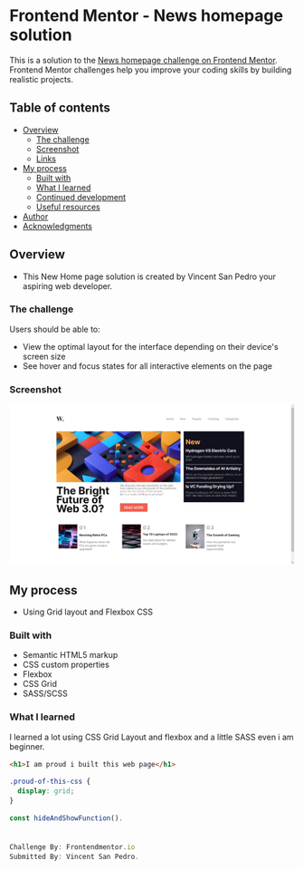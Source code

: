 # Frontend Mentor - News homepage solution

This is a solution to the [News homepage challenge on Frontend Mentor](https://www.frontendmentor.io/challenges/news-homepage-H6SWTa1MFl). Frontend Mentor challenges help you improve your coding skills by building realistic projects. 

## Table of contents

- [Overview](#overview)
  - [The challenge](#the-challenge)
  - [Screenshot](#screenshot)
  - [Links](#links)
- [My process](#my-process)
  - [Built with](#built-with)
  - [What I learned](#what-i-learned)
  - [Continued development](#continued-development)
  - [Useful resources](#useful-resources)
- [Author](#author)
- [Acknowledgments](#acknowledgments)


## Overview
- This New Home page solution is created by Vincent San Pedro your aspiring web developer.
### The challenge

Users should be able to:

- View the optimal layout for the interface depending on their device's screen size
- See hover and focus states for all interactive elements on the page

### Screenshot

![](./assets/images/screenshotdesktop.jpg)



## My process
  - Using Grid layout and Flexbox CSS

### Built with

- Semantic HTML5 markup
- CSS custom properties
- Flexbox
- CSS Grid
- SASS/SCSS



### What I learned

I learned a lot using CSS Grid Layout and flexbox and a little SASS
even i am beginner.


```html
<h1>I am proud i built this web page</h1>
```
```css
.proud-of-this-css {
  display: grid;
}
```
```js
const hideAndShowFunction().


Challenge By: Frontendmentor.io
Submitted By: Vincent San Pedro.
